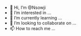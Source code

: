 - 👋 Hi, I’m @Nsowji
- 👀 I’m interested in ...
- 🌱 I’m currently learning ...
- 💞️ I’m looking to collaborate on ...
- 📫 How to reach me ...

<!---
Nsowji/Nsowji is a ✨ special ✨ repository because its `README.md` (this file) appears on your GitHub profile.
You can click the Preview link to take a look at your changes.
--->
